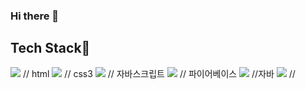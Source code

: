 ### Hi there 👋



Tech Stack📒
------------
<img src="https://img.shields.io/badge/HTML5-E34F26?style=for-the-badge&logo=HTML5&logoColor=white"/></a> // html
<img src="https://img.shields.io/badge/css3-1572B6?style=for-the-badge&logo=css3&logoColor=white"/></a> // css3
<img src="https://img.shields.io/badge/Javascript-ffb13b?style=for-the-badge&logo=javascript&logoColor=black"/></a> // 자바스크립트
<img src="https://img.shields.io/badge/Firebase-FFCA28?style=for-the-badge&logo=Firebase&logoColor=black"/></a> // 파이어베이스
<img src="https://img.shields.io/badge/Java-5A45FF?style=for-the-badge&logo=Java&logoColor=black"/></a> //자바
<img src="https://img.shields.io/badge/Spring-6DB33F?style=for-the-badge&logo=Spring&logoColor=black"/></a> //


<!--
<img src="https://img.shields.io/badge/표시할이름-색상?style=for-the-badge&logo=기술스택아이콘&logoColor=white">
-->
